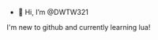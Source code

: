 - 👋 Hi, I’m @DWTW321

I'm new to github and currently learning lua!

<!---
DWTW321/DWTW321 is a ✨ special ✨ repository because its `README.md` (this file) appears on your GitHub profile.
You can click the Preview link to take a look at your changes.
--->
